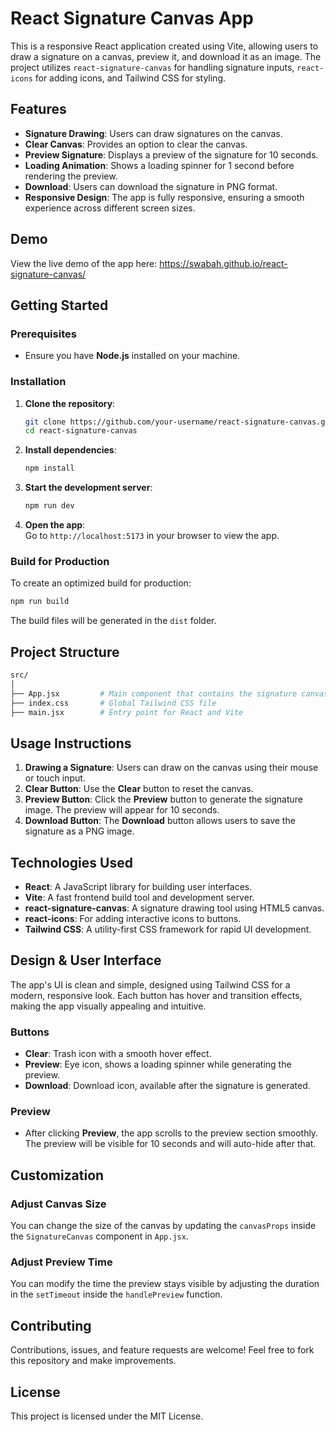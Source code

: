 # React Signature Canvas App

This is a responsive React application created using Vite, allowing users to draw a signature on a canvas, preview it, and download it as an image. The project utilizes `react-signature-canvas` for handling signature inputs, `react-icons` for adding icons, and Tailwind CSS for styling.

## Features

- **Signature Drawing**: Users can draw signatures on the canvas.
- **Clear Canvas**: Provides an option to clear the canvas.
- **Preview Signature**: Displays a preview of the signature for 10 seconds.
- **Loading Animation**: Shows a loading spinner for 1 second before rendering the preview.
- **Download**: Users can download the signature in PNG format.
- **Responsive Design**: The app is fully responsive, ensuring a smooth experience across different screen sizes.

## Demo

View the live demo of the app here: https://swabah.github.io/react-signature-canvas/

## Getting Started

### Prerequisites

- Ensure you have **Node.js** installed on your machine.

### Installation

1. **Clone the repository**:

   ```bash
   git clone https://github.com/your-username/react-signature-canvas.git
   cd react-signature-canvas
   ```

2. **Install dependencies**:

   ```bash
   npm install
   ```

3. **Start the development server**:

   ```bash
   npm run dev
   ```

4. **Open the app**:  
   Go to `http://localhost:5173` in your browser to view the app.

### Build for Production

To create an optimized build for production:

```bash
npm run build
```

The build files will be generated in the `dist` folder.

## Project Structure

```bash
src/
│
├── App.jsx         # Main component that contains the signature canvas logic
├── index.css       # Global Tailwind CSS file
├── main.jsx        # Entry point for React and Vite
```

## Usage Instructions

1. **Drawing a Signature**: Users can draw on the canvas using their mouse or touch input.
2. **Clear Button**: Use the **Clear** button to reset the canvas.
3. **Preview Button**: Click the **Preview** button to generate the signature image. The preview will appear for 10 seconds.
4. **Download Button**: The **Download** button allows users to save the signature as a PNG image.

## Technologies Used

- **React**: A JavaScript library for building user interfaces.
- **Vite**: A fast frontend build tool and development server.
- **react-signature-canvas**: A signature drawing tool using HTML5 canvas.
- **react-icons**: For adding interactive icons to buttons.
- **Tailwind CSS**: A utility-first CSS framework for rapid UI development.

## Design & User Interface

The app's UI is clean and simple, designed using Tailwind CSS for a modern, responsive look. Each button has hover and transition effects, making the app visually appealing and intuitive.

### Buttons
- **Clear**: Trash icon with a smooth hover effect.
- **Preview**: Eye icon, shows a loading spinner while generating the preview.
- **Download**: Download icon, available after the signature is generated.

### Preview
- After clicking **Preview**, the app scrolls to the preview section smoothly. The preview will be visible for 10 seconds and will auto-hide after that.

## Customization

### Adjust Canvas Size
You can change the size of the canvas by updating the `canvasProps` inside the `SignatureCanvas` component in `App.jsx`.

### Adjust Preview Time
You can modify the time the preview stays visible by adjusting the duration in the `setTimeout` inside the `handlePreview` function.

## Contributing

Contributions, issues, and feature requests are welcome! Feel free to fork this repository and make improvements.

## License

This project is licensed under the MIT License.
